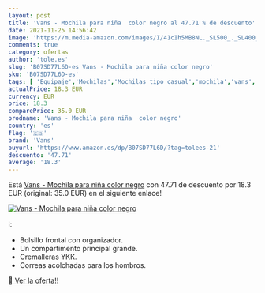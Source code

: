```yaml
---
layout: post
title: 'Vans - Mochila para niña  color negro al 47.71 % de descuento'
date: 2021-11-25 14:56:42
image: 'https://m.media-amazon.com/images/I/41cIh5MB8NL._SL500_._SL400_.jpg'
comments: true
category: ofertas
author: 'tole.es'
slug: 'B07SD77L6D-es Vans - Mochila para niña color negro'
sku: 'B07SD77L6D-es'
tags: [ 'Equipaje','Mochilas','Mochilas tipo casual','mochila','vans', ]
actualPrice: 18.3 EUR
currency: EUR
price: 18.3
comparePrice: 35.0 EUR
prodname: 'Vans - Mochila para niña  color negro'
country: 'es'
flag: '🇪🇸'
brand: 'Vans'
buyurl: 'https://www.amazon.es/dp/B07SD77L6D/?tag=tolees-21'
descuento: '47.71'
average: '18.3'
---
```


Está [Vans - Mochila para niña  color negro](https://www.amazon.es/dp/B07SD77L6D/?tag=tolees-21) con 47.71 de descuento por 18.3 EUR (original: 35.0 EUR) en el siguiente enlace!

[![Vans - Mochila para niña  color negro](https://m.media-amazon.com/images/I/41cIh5MB8NL._SL500_._SL400_.jpg)](https://www.amazon.es/dp/B07SD77L6D/?tag=tolees-21)

ℹ️:

- Bolsillo frontal con organizador.
- Un compartimento principal grande.
- Cremalleras YKK.
- Correas acolchadas para los hombros.

[🛒 Ver la oferta!!](https://www.amazon.es/dp/B07SD77L6D/?tag=tolees-21)
